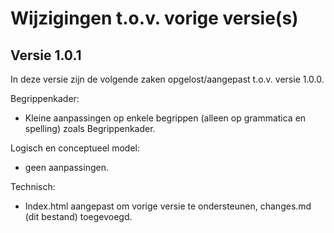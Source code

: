 # Wijzigingen t.o.v. vorige versie(s)

## Versie 1.0.1

In deze versie zijn de volgende zaken opgelost/aangepast t.o.v. versie 1.0.0.

Begrippenkader:

- Kleine aanpassingen op enkele begrippen (alleen op grammatica en spelling) zoals Begrippenkader.

Logisch en conceptueel model:

- geen aanpassingen.

Technisch:

- Index.html aangepast om vorige versie te ondersteunen, changes.md (dit bestand) toegevoegd.
